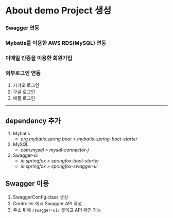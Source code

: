 # About demo Project 생성
### Swagger 연동
### Mybatis를 이용한 AWS RDS(MySQL) 연동
### 이메일 인증을 이용한 회원가입
### 외부로그인 연동
1. 카카오 로그인
2. 구글 로그인
3. 애플 로그인

<hr>

## dependency 추가
1. Mybatis
   - <i>org.mybatis.spring.boot > mybatis-spring-boot-starter</i>
2. MySQL
   - <i>com.mysql > mysql-connector-j</i>
3. Swagger-ui
   - <i>io.springfox > springfox-boot-starter</i>
   - <i>io.springfox > springfox-swagger-ui</i>

## Swagger 이용
1. SwaggerConfig.class 생성
2. Controller 에서 Swagger API 작성
3. 주소 뒤에 `/swagger-ui/` 붙이고 API 확인 가능